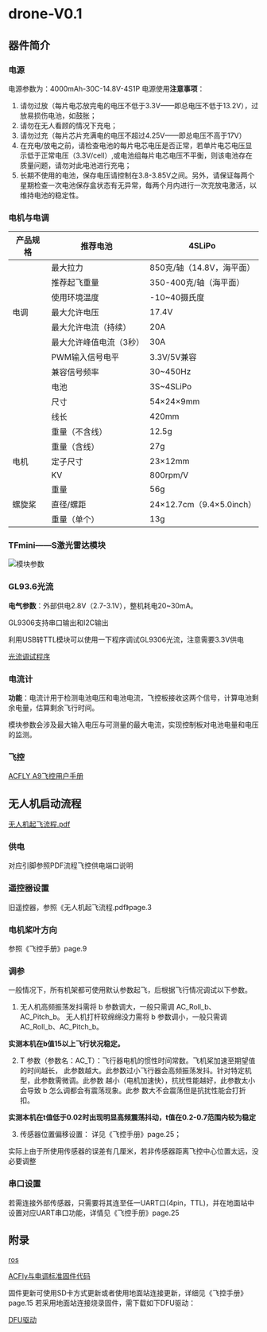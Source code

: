 # drone-V0.1
## 器件简介
### 电源
电源参数为：4000mAh-30C-14.8V-4S1P
电源使用**注意事项**：
1. 请勿过放（每片电芯放完电的电压不低于3.3V——即总电压不低于13.2V），过放易损伤电池，如鼓胀；
2. 请勿在无人看顾的情况下充电；
3. 请勿过充（每片芯片充满电的电压不超过4.25V——即总电压不高于17V）
4. 在充电/放电之前，请检查电池的每片电芯电压是否正常，若单片电芯电压显示低于正常电压（3.3V/cell）,或电池组每片电芯电压不平衡，则该电池存在质量问题，请勿对此电池进行充电；
5. 长期不使用的电池，保存电压请控制在3.8-3.85V之间。另外，请保证每两个星期检查一次电池保存盒状态有无异常，每两个月内进行一次充放电激活，以维持电池的稳定性。
### 电机与电调
|产品规格|推荐电池|4SLiPo|
|-|-|-|
| |最大拉力|850克/轴（14.8V，海平面）|
| |推荐起飞重量|350-400克/轴（海平面）|
| |使用环境温度|-10~40摄氏度|
|电调|最大允许电压|17.4V|
| |最大允许电流（持续）|20A|
| |最大允许峰值电流（3秒）|30A|
| |PWM输入信号电平|3.3V/5V兼容|
| |兼容信号频率|30~450Hz|
| |电池|3S~4SLiPo|
| |尺寸|54×24×9mm|
| |线长|420mm|
| |重量（不含线）|12.5g|
| |重量（含线）|27g|
|电机|定子尺寸|23×12mm|
| |KV|800rpm/V|
| |重量|56g|
|螺旋桨|直径/螺距|24×12.7cm（9.4×5.0inch）|
||重量（单个）|13g|
### TFmini——S激光雷达模块
![模块参数](https://user-images.githubusercontent.com/102523494/160787784-71069ad3-b4bf-4b5e-9741-79f500451a13.png)
### GL93.6光流
**电气参数**：外部供电2.8V（2.7-3.1V），整机耗电20~30mA。

GL9306支持串口输出和I2C输出

利用USB转TTL模块可以使用一下程序调试GL9306光流，注意需要3.3V供电

[光流调试程序](https://github.com/geniusdo/drone-V0.1/files/8379183/default.zip)

### 电流计
**功能**：电流计用于检测电池电压和电池电流，飞控板接收这两个信号，计算电池剩余电量，估算剩余飞行时间。

模块参数会涉及最大输入电压与可测量的最大电流，实现控制板对电池电量和电压的监测。

### 飞控

[ACFLY A9飞控用户手册](https://github.com/geniusdo/drone-V0.1/files/8378765/ACFLY.A9.V2.2.pdf)

## 无人机启动流程

[无人机起飞流程.pdf](https://github.com/geniusdo/drone-V0.1/files/8379452/1.0.pdf)

### 供电
对应引脚参照PDF流程飞控供电端口说明

### 遥控器设置
旧遥控器，参照《无人机起飞流程.pdf》page.3

### 电机桨叶方向
参照《飞控手册》page.9

### 调参
一般情况下，所有机架都可使用默认参数起飞，后根据飞行情况调试以下参数。

1. 无人机高频振荡发抖需将 b 参数调大，一般只需调 AC_Roll_b、AC_Pitch_b。
 无人机打杆软绵绵没力需将 b 参数调小，一般只需调 AC_Roll_b、AC_Pitch_b。
 
  **实测本机在b值15以上飞行状况稳定。**

2. T 参数（参数名：AC_T）：飞行器电机的惯性时间常数。飞机桨加速至期望值的时间越长，
此参数越大。此参数过小飞行器会高频振荡发抖。针对特定机型，此参数需微调。此参数
越小（电机加速快），抗扰性能越好，此参数太小会导致 b 怎么调都会有震荡现象。此参
数大不会震荡但是抗扰性能会打折扣。

  **实测本机在t值低于0.02时出现明显高频震荡抖动，t值在0.2-0.7范围内较为稳定**

3. 传感器位置偏移设置： 详见《飞控手册》page.25；

实际上由于所使用传感器的误差有几厘米，若非传感器距离飞控中心位置太远，没必要调整

### 串口设置
若需连接外部传感器，只需要将其连至任一UART口(4pin，TTL)，并在地面站中设置对应UART串口功能，详情见《飞控手册》page.25

## 附录

[ros](https://sychaichangkun.gitbooks.io/ros-tutorial-icourse163/content/chapter2/2.2.html)

[ACFly与电调标准固件代码](https://github.com/geniusdo/drone-V0.1/files/8379151/default.zip)


固件更新可使用SD卡方式更新或者使用地面站连接更新，详细见《飞控手册》page.15
若采用地面站连接烧录固件，需下载如下DFU驱动：

[DFU驱动](https://github.com/geniusdo/drone-V0.1/files/8379222/DFU.zip)


